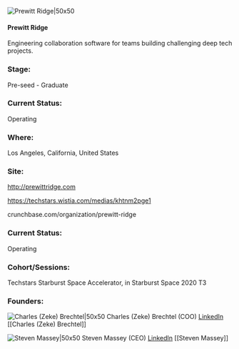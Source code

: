 

![Prewitt Ridge|50x50](https://apimg.techstars.com/connect/images/image_files/5ee101ad34a60d433d000020/original/logobasic_whiteonblack_%281%29.png)

#### Prewitt Ridge
Engineering collaboration software for teams building challenging deep tech projects.

### Stage: 
Pre-seed - Graduate 

### Current Status: 
Operating

### Where:
Los Angeles, California, United States

### Site:
http://prewittridge.com

https://techstars.wistia.com/medias/khtnm2pge1

crunchbase.com/organization/prewitt-ridge

### Current Status: 
Operating

### Cohort/Sessions: 
Techstars Starburst Space Accelerator, in Starburst Space 2020 T3

### Founders: 

![Charles (Zeke) Brechtel|50x50](http://s3.amazonaws.com/ts-accel-connect-uploads/images/image_files/5ec5757fa36c116eba0000e7/original/Prewitt_Ridge_-_Zeke_Brechtel.jpg) Charles (Zeke) Brechtel (COO) [LinkedIn](https://linkedin.com/in/charles-zeke-brechtel-46820358) [[Charles (Zeke) Brechtel]]

![Steven Massey|50x50](https://apimg.techstars.com/connect/images/image_files/5ec575e5a36c116eba0000e8/original/Prewitt_Ridge_-_Steve_Massey.png) Steven Massey (CEO) [LinkedIn](https://linkedin.com/in/lostorbit) [[Steven Massey]]


